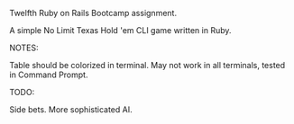 Twelfth Ruby on Rails Bootcamp assignment.

A simple No Limit Texas Hold 'em CLI game written in Ruby.

NOTES:

Table should be colorized in terminal. May not work in all terminals, tested in Command Prompt.

TODO:

Side bets.
More sophisticated AI.
